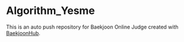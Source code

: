 # Algorithm_Yesme
This is an auto push repository for Baekjoon Online Judge created with [BaekjoonHub](https://github.com/BaekjoonHub/BaekjoonHub).

